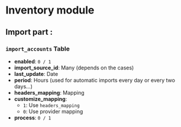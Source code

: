 # Inventory module

## Import part :

### `import_accounts` Table

- **enabled**: `0 / 1`
- **import_source_id**: Many (depends on the cases)
- **last_update**: Date
- **period**: Hours (used for automatic imports every day or every two days...)
- **headers_mapping**: Mapping
- **customize_mapping**: 
  - `1`: Use `headers_mapping`
  - `0`: Use provider mapping
- **process**: `0 / 1` 
